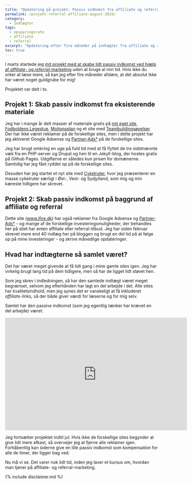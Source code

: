 ```yaml
---
title: "Opdatering på projekt: Passiv indkomst fra affiliate og referral marketing (efter 4 mdr)"
permalink: /projekt-referral-affiliate-august-2019/
category:
  - Indtægter
tags:
  - opsparingsrate
  - affiliate
  - referral
excerpt: "Opdatering efter fire måneder på indtægter fra affiliate og referral markedsføring - og indtjening på blogs i det hele taget."
toc: true
---
```


I marts startede jeg [mit projekt med at skabe lidt passiv indkomst ved hjælp af _affiliate_- og _referral_-marketing](/projekt-referral-affiliate/) uden at bruge al min tid. Hvis ikke du orker at læse mere, så kan jeg efter fire måneder afsløre, at det absolut ikke har været noget guldgrube for mig!

Projektet var delt i to.

## Projekt 1: Skab passiv indkomst fra eksisterende materiale

Jeg har i mange år delt masser af materiale gratis på [mit eget site](http://www.larsolesen.dk), [Fodboldens Legestue](http://www.legestue.net), [Motionsplan](http://www.motionsplan.dk) og et site med [Teambuildingsøvelser](http://www.teambuilder.dk). Der har ikke været reklamer på de forskellige sites, men i dette projekt har jeg aktiveret Google Adsense og [Partner-Ads\*](/go/partnerads/) på de forskellige sites.

Jeg har brugt omkring en uge på fuld tid med at få flyttet de tre sidstnævnte væk fra en PHP-server og Drupal og hen til en Jekyll-blog, der hostes gratis på Github Pages. Udgifterne er således kun prisen for domænerne. Samtidig har jeg fået ryddet op på de forskellige sites. 

Desuden har jeg startet et nyt site med [Cykelruter](http://www.cykel-ruter.dk), hvor jeg præsenterer en masse cykelruter særligt i Øst-, Vest- og Sydjylland, som mig og min kæreste tidligere har skrevet.

## Projekt 2: Skab passiv indkomst på baggrund af affiliate og referral

Dette site (www.ifire.dk) har også reklamer fra Google Adsense og [Partner-Ads\*](/go/partnerads/) - og mange af de forskellige investeringsmuligheder, der behandles her på sitet har enten affiliate eller referral-tilbud. Jeg har siden februar skrevet mere end 40 indlæg her på bloggen og brugt en del tid på at følge op på mine investeringer - og skrive månedlige opdateringer.

## Hvad har indtægterne så samlet været?

Det har været meget givende at få lidt gang i mine gamle sites igen. Jeg har virkelig brugt lang tid på dem tidligere, men så har de ligget lidt støvet hen.

Som jeg skrev i indledningen, så har den samlede indtægt været meget begrænset, selvom jeg efterhånden har lagt en del arbejde i det. Alle sites har kvalitetsindhold, men jeg synes det er vanskeligt at få inkluderet _affiliate_-links, så der både giver værdi for læserne og for mig selv.

Samlet har den passive indkomst (som jeg egentlig tænker har krævet en del arbejde) været:

<iframe width="600" height="371" seamless frameborder="0" scrolling="no" src="https://docs.google.com/spreadsheets/d/e/2PACX-1vQGW14RxupaNWMwAc41OkBrTZVizIehYyLkyKfnWEkKk-akTxGCzs40s8fIAaoqSY6CKALn0jQwhYQ3/pubchart?oid=1805344946&amp;format=image"></iframe>

Jeg fortsætter projektet indtil jul. Hvis ikke de forskellige sites begynder at give lidt mere afkast, så overvejer jeg at fjerne alle reklamer igen. Forhåbentlig kan siderne give en lille passiv indkomst som kompensation for alle de timer, der ligger bag ved.

Nu må vi se. Det varer nok lidt tid, inden jeg laver et kursus om, hvordan man tjener på affiliate- og referral-marketing.

{% include disclaimer.md %}
